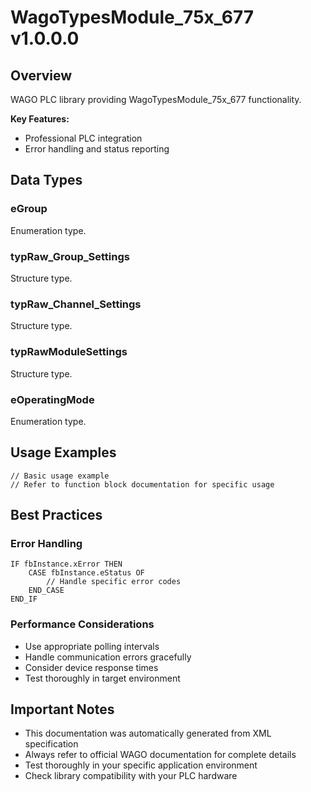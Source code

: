 # WagoTypesModule_75x_677 v1.0.0.0

## Overview
WAGO PLC library providing WagoTypesModule_75x_677 functionality.

**Key Features:**
- Professional PLC integration
- Error handling and status reporting

## Data Types

### eGroup
Enumeration type.

### typRaw_Group_Settings
Structure type.

### typRaw_Channel_Settings
Structure type.

### typRawModuleSettings
Structure type.

### eOperatingMode
Enumeration type.

## Usage Examples

```iec
// Basic usage example
// Refer to function block documentation for specific usage
```

## Best Practices

### Error Handling
```iec
IF fbInstance.xError THEN
    CASE fbInstance.eStatus OF
        // Handle specific error codes
    END_CASE
END_IF
```

### Performance Considerations
- Use appropriate polling intervals
- Handle communication errors gracefully
- Consider device response times
- Test thoroughly in target environment

## Important Notes

- This documentation was automatically generated from XML specification
- Always refer to official WAGO documentation for complete details
- Test thoroughly in your specific application environment
- Check library compatibility with your PLC hardware

